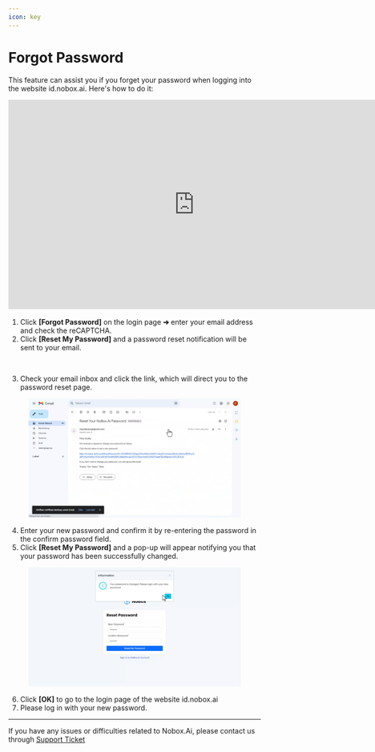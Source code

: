 ```yaml
---
icon: key
---
```


# Forgot Password

This feature can assist you if you forget your password when logging into the website id.nobox.ai. Here's how to do it:

<iframe width="742" height="418" src="https://www.youtube.com/embed/jdv8A8J8cdk/" title="01. Instalasi NoBox Desktop" frameborder="0" allow="accelerometer; autoplay; clipboard-write; encrypted-media; gyroscope; picture-in-picture; web-share" referrerpolicy="strict-origin-when-cross-origin" allowfullscreen></iframe>

1. Click **\[Forgot Password]** on the login page **➔** enter your email address and check the reCAPTCHA.
2. Click **\[Reset My Password]** and a password reset notification will be sent to your email.

<figure><img src="https://crm.nobox.ai/media/public/Knowladge%20Base%20New/Setting/Kirim%20ke%20email.png" alt=""><figcaption></figcaption></figure>

3. Check your email inbox and click the link, which will direct you to the password reset page.

<figure><img src=".gitbook/assets/Email.png" alt=""><figcaption></figcaption></figure>

4. Enter your new password and confirm it by re-entering the password in the confirm password field.
5. Click **\[Reset My Password]** and a pop-up will appear notifying you that your password has been successfully changed.

<figure><img src=".gitbook/assets/Reset.png" alt=""><figcaption></figcaption></figure>

6. Click **\[OK]** to go to the login page of the website id.nobox.ai
7. Please log in with your new password.

---

If you have any issues or difficulties related to Nobox.Ai, please contact us through [Support Ticket](https://crm.nobox.ai/clients/tickets)
